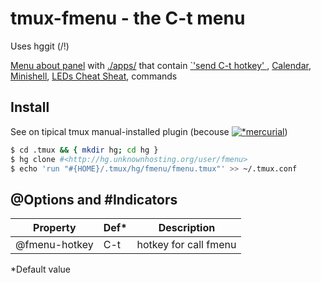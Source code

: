 # tmux-fmenu - the C-t menu
Uses hggit (/!\)

[Menu about panel](./scripts/dfmenu.sh) with [./apps/](./apps/)
 that contain [`'send C-t hotkey' ](./scripts/dfmenu.sh 'Built-in'),
 [Calendar](./apps/01-ncal 'ncal, yep'),
 [Minishell](./apps/03-subshell '$SHELL used'),
 [LEDs Cheat Sheat](./apps/04-ledcs "python3 for input\(f'{Message}'\) "),
 commands

## Install
See on tipical tmux manual-installed plugin
 (becouse [![* ](https://mercurial-scm.org/images/favicon.ico)mercurial](https://mercurial-scm.org))

```sh
$ cd .tmux && { mkdir hg; cd hg }  
$ hg clone #<http://hg.unknownhosting.org/user/fmenu>
$ echo 'run "#{HOME}/.tmux/hg/fmenu/fmenu.tmux"' >> ~/.tmux.conf
```

## @Options and #Indicators
|Property     |Def* |Description          |
|-------------|-----|---------------------|
|@fmenu-hotkey|C-t  |hotkey for call fmenu|

*Default value
